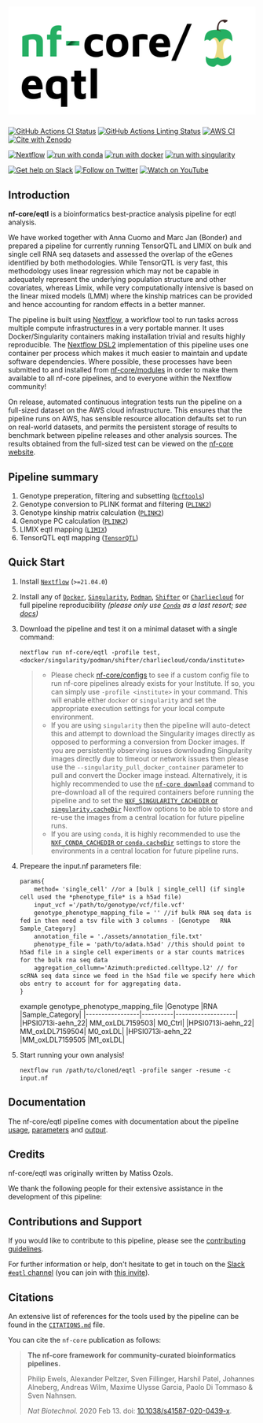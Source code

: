 # ![nf-core/eqtl](docs/images/nf-core-eqtl_logo.png)

[![GitHub Actions CI Status](https://github.com/nf-core/eqtl/workflows/nf-core%20CI/badge.svg)](https://github.com/nf-core/eqtl/actions?query=workflow%3A%22nf-core+CI%22)
[![GitHub Actions Linting Status](https://github.com/nf-core/eqtl/workflows/nf-core%20linting/badge.svg)](https://github.com/nf-core/eqtl/actions?query=workflow%3A%22nf-core+linting%22)
[![AWS CI](https://img.shields.io/badge/CI%20tests-full%20size-FF9900?labelColor=000000&logo=Amazon%20AWS)](https://nf-co.re/eqtl/results)
[![Cite with Zenodo](http://img.shields.io/badge/DOI-10.5281/zenodo.XXXXXXX-1073c8?labelColor=000000)](https://doi.org/10.5281/zenodo.XXXXXXX)

[![Nextflow](https://img.shields.io/badge/nextflow%20DSL2-%E2%89%A521.04.0-23aa62.svg?labelColor=000000)](https://www.nextflow.io/)
[![run with conda](http://img.shields.io/badge/run%20with-conda-3EB049?labelColor=000000&logo=anaconda)](https://docs.conda.io/en/latest/)
[![run with docker](https://img.shields.io/badge/run%20with-docker-0db7ed?labelColor=000000&logo=docker)](https://www.docker.com/)
[![run with singularity](https://img.shields.io/badge/run%20with-singularity-1d355c.svg?labelColor=000000)](https://sylabs.io/docs/)

[![Get help on Slack](http://img.shields.io/badge/slack-nf--core%20%23eqtl-4A154B?labelColor=000000&logo=slack)](https://nfcore.slack.com/channels/eqtl)
[![Follow on Twitter](http://img.shields.io/badge/twitter-%40nf__core-1DA1F2?labelColor=000000&logo=twitter)](https://twitter.com/nf_core)
[![Watch on YouTube](http://img.shields.io/badge/youtube-nf--core-FF0000?labelColor=000000&logo=youtube)](https://www.youtube.com/c/nf-core)

## Introduction

<!-- TODO nf-core: Write a 1-2 sentence summary of what data the pipeline is for and what it does -->
**nf-core/eqtl** is a bioinformatics best-practice analysis pipeline for eqtl analysis.

 We have worked together with Anna Cuomo and Marc Jan (Bonder) and prepared a pipeline for currently running TensorQTL and LIMIX on bulk and single cell RNA seq datasets and assessed the overlap of the eGenes identified by both methodologies. While TensorQTL is very fast, this methodology uses linear regression which may not be capable in adequately represent the underlying population structure and other covariates, whereas Limix, while very computationally intensive is based on the linear mixed models (LMM) where the kinship matrices can be provided and hence accounting for random effects in a better manner. 

The pipeline is built using [Nextflow](https://www.nextflow.io), a workflow tool to run tasks across multiple compute infrastructures in a very portable manner. It uses Docker/Singularity containers making installation trivial and results highly reproducible. The [Nextflow DSL2](https://www.nextflow.io/docs/latest/dsl2.html) implementation of this pipeline uses one container per process which makes it much easier to maintain and update software dependencies. Where possible, these processes have been submitted to and installed from [nf-core/modules](https://github.com/nf-core/modules) in order to make them available to all nf-core pipelines, and to everyone within the Nextflow community!

<!-- TODO nf-core: Add full-sized test dataset and amend the paragraph below if applicable -->
On release, automated continuous integration tests run the pipeline on a full-sized dataset on the AWS cloud infrastructure. This ensures that the pipeline runs on AWS, has sensible resource allocation defaults set to run on real-world datasets, and permits the persistent storage of results to benchmark between pipeline releases and other analysis sources. The results obtained from the full-sized test can be viewed on the [nf-core website](https://nf-co.re/eqtl/results).

## Pipeline summary

<!-- TODO nf-core: Fill in short bullet-pointed list of the default steps in the pipeline -->

1. Genotype preperation, filtering and subsetting ([`bcftools`]( https://github.com/single-cell-genetics/limix_qtl ))
2. Genotype conversion to PLINK format and filtering ([`PLINK2`]( https://github.com/single-cell-genetics/limix_qtl ))
3. Genotype kinship matrix calculation ([`PLINK2`]( https://github.com/single-cell-genetics/limix_qtl ))
4. Genotype PC calculation ([`PLINK2`]( https://github.com/single-cell-genetics/limix_qtl ))
5. LIMIX eqtl mapping ([`LIMIX`]( https://github.com/single-cell-genetics/limix_qtl ))
6. TensorQTL eqtl mapping ([`TensorQTL`](https://github.com/broadinstitute/tensorqtl))

## Quick Start

1. Install [`Nextflow`](https://www.nextflow.io/docs/latest/getstarted.html#installation) (`>=21.04.0`)

2. Install any of [`Docker`](https://docs.docker.com/engine/installation/), [`Singularity`](https://www.sylabs.io/guides/3.0/user-guide/), [`Podman`](https://podman.io/), [`Shifter`](https://nersc.gitlab.io/development/shifter/how-to-use/) or [`Charliecloud`](https://hpc.github.io/charliecloud/) for full pipeline reproducibility _(please only use [`Conda`](https://conda.io/miniconda.html) as a last resort; see [docs](https://nf-co.re/usage/configuration#basic-configuration-profiles))_

3. Download the pipeline and test it on a minimal dataset with a single command:

    ```console
    nextflow run nf-core/eqtl -profile test,<docker/singularity/podman/shifter/charliecloud/conda/institute>
    ```

    > * Please check [nf-core/configs](https://github.com/nf-core/configs#documentation) to see if a custom config file to run nf-core pipelines already exists for your Institute. If so, you can simply use `-profile <institute>` in your command. This will enable either `docker` or `singularity` and set the appropriate execution settings for your local compute environment.
    > * If you are using `singularity` then the pipeline will auto-detect this and attempt to download the Singularity images directly as opposed to performing a conversion from Docker images. If you are persistently observing issues downloading Singularity images directly due to timeout or network issues then please use the `--singularity_pull_docker_container` parameter to pull and convert the Docker image instead. Alternatively, it is highly recommended to use the [`nf-core download`](https://nf-co.re/tools/#downloading-pipelines-for-offline-use) command to pre-download all of the required containers before running the pipeline and to set the [`NXF_SINGULARITY_CACHEDIR` or `singularity.cacheDir`](https://www.nextflow.io/docs/latest/singularity.html?#singularity-docker-hub) Nextflow options to be able to store and re-use the images from a central location for future pipeline runs.
    > * If you are using `conda`, it is highly recommended to use the [`NXF_CONDA_CACHEDIR` or `conda.cacheDir`](https://www.nextflow.io/docs/latest/conda.html) settings to store the environments in a central location for future pipeline runs.
4. Prepeare the input.nf parameters file:
    ```console
    params{
        method= 'single_cell' //or a [bulk | single_cell] (if single cell used the *phenotype_file* is a h5ad file)
        input_vcf ='/path/to/genotype/vcf/file.vcf'
        genotype_phenotype_mapping_file = '' //if bulk RNA seq data is fed in then need a tsv file with 3 columns - [Genotype	RNA	Sample_Category]
        annotation_file = './assets/annotation_file.txt'
        phenotype_file = 'path/to/adata.h5ad' //this should point to h5ad file in a single cell experiments or a star counts matrices for the bulk rna seq data
        aggregation_collumn='Azimuth:predicted.celltype.l2' // for scRNA seq data since we feed in the h5ad file we specify here which obs entry to account for for aggregating data.
    }
    ```
    example genotype_phenotype_mapping_file
    |Genotype	|RNA	|Sample_Category|
    |-----------------|----------|-------------------|
    |HPSI0713i-aehn_22|	MM_oxLDL7159503|	M0_Ctrl|
    |HPSI0713i-aehn_22|	MM_oxLDL7159504|	M0_oxLDL|
    |HPSI0713i-aehn_22	|MM_oxLDL7159505	|M1_oxLDL|

4. Start running your own analysis!

    <!-- TODO nf-core: Update the example "typical command" below used to run the pipeline -->

    ```console
    nextflow run /path/to/cloned/eqtl -profile sanger -resume -c input.nf
    ```

## Documentation

The nf-core/eqtl pipeline comes with documentation about the pipeline [usage](https://nf-co.re/eqtl/usage), [parameters](https://nf-co.re/eqtl/parameters) and [output](https://nf-co.re/eqtl/output).

## Credits

nf-core/eqtl was originally written by Matiss Ozols.

We thank the following people for their extensive assistance in the development of this pipeline:

<!-- TODO nf-core: If applicable, make list of people who have also contributed -->

## Contributions and Support

If you would like to contribute to this pipeline, please see the [contributing guidelines](.github/CONTRIBUTING.md).

For further information or help, don't hesitate to get in touch on the [Slack `#eqtl` channel](https://nfcore.slack.com/channels/eqtl) (you can join with [this invite](https://nf-co.re/join/slack)).

## Citations

<!-- TODO nf-core: Add citation for pipeline after first release. Uncomment lines below and update Zenodo doi and badge at the top of this file. -->
<!-- If you use  nf-core/eqtl for your analysis, please cite it using the following doi: [10.5281/zenodo.XXXXXX](https://doi.org/10.5281/zenodo.XXXXXX) -->

<!-- TODO nf-core: Add bibliography of tools and data used in your pipeline -->
An extensive list of references for the tools used by the pipeline can be found in the [`CITATIONS.md`](CITATIONS.md) file.

You can cite the `nf-core` publication as follows:

> **The nf-core framework for community-curated bioinformatics pipelines.**
>
> Philip Ewels, Alexander Peltzer, Sven Fillinger, Harshil Patel, Johannes Alneberg, Andreas Wilm, Maxime Ulysse Garcia, Paolo Di Tommaso & Sven Nahnsen.
>
> _Nat Biotechnol._ 2020 Feb 13. doi: [10.1038/s41587-020-0439-x](https://dx.doi.org/10.1038/s41587-020-0439-x).
